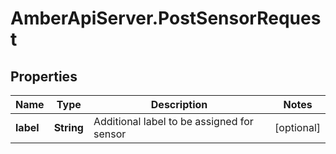 # AmberApiServer.PostSensorRequest

## Properties
Name | Type | Description | Notes
------------ | ------------- | ------------- | -------------
**label** | **String** | Additional label to be assigned for sensor | [optional] 
